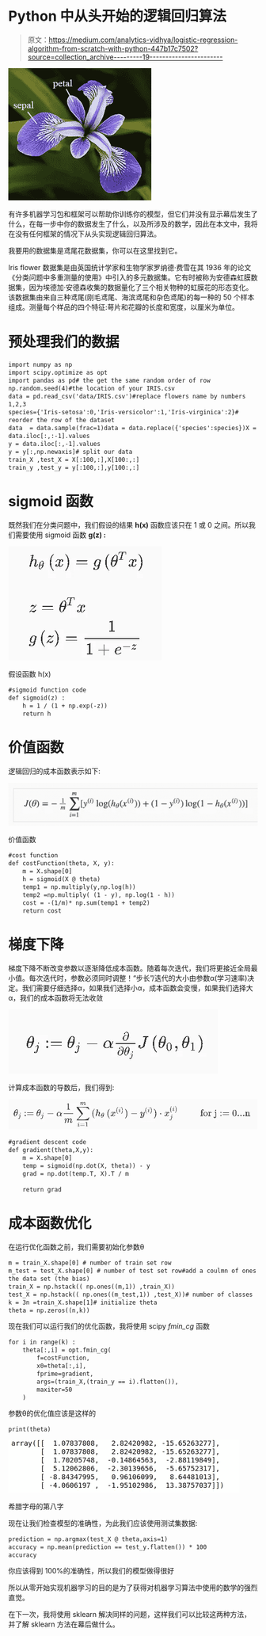 # Python 中从头开始的逻辑回归算法

> 原文：<https://medium.com/analytics-vidhya/logistic-regression-algorithm-from-scratch-with-python-447b17c7502?source=collection_archive---------19----------------------->

![](img/40348005aaef313556909b0957338ce2.png)

有许多机器学习包和框架可以帮助你训练你的模型，但它们并没有显示幕后发生了什么，在每一步中你的数据发生了什么，以及所涉及的数学，因此在本文中，我将在没有任何框架的情况下从头实现逻辑回归算法。

我要用的数据集是鸢尾花数据集，你可以在这里找到它。

Iris flower 数据集是由英国统计学家和生物学家罗纳德·费雪在其 1936 年的论文《分类问题中多重测量的使用》中引入的多元数据集。它有时被称为安德森虹膜数据集，因为埃德加·安德森收集的数据量化了三个相关物种的虹膜花的形态变化。该数据集由来自三种鸢尾(刚毛鸢尾、海滨鸢尾和杂色鸢尾)的每一种的 50 个样本组成。测量每个样品的四个特征:萼片和花瓣的长度和宽度，以厘米为单位。

# 预处理我们的数据

```
import numpy as np
import scipy.optimize as opt
import pandas as pd# the get the same random order of row
np.random.seed(4)#the location of your IRIS.csv
data = pd.read_csv('data/IRIS.csv')#replace flowers name by numbers 1,2,3
species={'Iris-setosa':0,'Iris-versicolor':1,'Iris-virginica':2}# reorder the row of the dataset
data  = data.sample(frac=1)data = data.replace({'species':species})X = data.iloc[:,:-1].values
y = data.iloc[:,-1].values
y = y[:,np.newaxis]# split our data 
train_X ,test_X = X[:100,:],X[100:,:]
train_y ,test_y = y[:100,:],y[100:,:]
```

# sigmoid 函数

既然我们在分类问题中，我们假设的结果 **h(x)** 函数应该只在 1 或 0 之间。所以我们需要使用 sigmoid 函数 **g(z) :**

![](img/68e6de8bf306d3fe543fb548896ff3f7.png)

假设函数 h(x)

```
#sigmoid function code 
def sigmoid(z) : 
    h = 1 / (1 + np.exp(-z))
    return h
```

# 价值函数

逻辑回归的成本函数表示如下:

![](img/b61f379166ade4695af86217f37379d4.png)

价值函数

```
#cost function 
def costFunction(theta, X, y):
    m = X.shape[0]
    h = sigmoid(X @ theta)
    temp1 = np.multiply(y,np.log(h))
    temp2 =np.multiply( (1 - y), np.log(1 - h))
    cost = -(1/m)* np.sum(temp1 + temp2) 
    return cost
```

# 梯度下降

梯度下降不断改变参数以逐渐降低成本函数。随着每次迭代，我们将更接近全局最小值。每次迭代时，参数必须同时调整！“步长”/迭代的大小由参数α(学习速率)决定。我们需要仔细选择α，如果我们选择小α，成本函数会变慢，如果我们选择大α，我们的成本函数将无法收敛

![](img/423685107ac1098ca4bfef113e729daf.png)

计算成本函数的导数后，我们得到:

![](img/f6939ba53b6727eb78d7c55cf7c7e039.png)

```
#gradient descent code
def gradient(theta,X,y):
    m = X.shape[0]
    temp = sigmoid(np.dot(X, theta)) - y
    grad = np.dot(temp.T, X).T / m

    return grad
```

# 成本函数优化

在运行优化函数之前，我们需要初始化参数θ

```
m = train_X.shape[0] # number of train set row 
m_test = test_X.shape[0] # number of test set row#add a coulmn of ones the data set (the bias)
train_X = np.hstack(( np.ones((m,1)) ,train_X)) 
test_X = np.hstack(( np.ones((m_test,1)) ,test_X))# number of classes
k = 3n =train_X.shape[1]# initialize theta
theta = np.zeros((n,k))
```

现在我们可以运行我们的优化函数，我将使用 scipy *fmin_cg* 函数

```
for i in range(k) :
    theta[:,i] = opt.fmin_cg(
        f=costFunction,
        x0=theta[:,i],
        fprime=gradient,
        args=(train_X,(train_y == i).flatten()),
        maxiter=50
    )
```

参数θ的优化值应该是这样的

```
print(theta)
```

![](img/60d44a1da09411aa42a39d536885eb74.png)

希腊字母的第八字

现在让我们检查模型的准确性，为此我们应该使用测试集数据:

```
prediction = np.argmax(test_X @ theta,axis=1) 
accuracy = np.mean(prediction == test_y.flatten()) * 100
accuracy
```

你应该得到 100%的准确性，所以我们的模型做得很好

所以从零开始实现机器学习的目的是为了获得对机器学习算法中使用的数学的强烈直觉。

在下一次，我将使用 sklearn 解决同样的问题，这样我们可以比较这两种方法，并了解 sklearn 方法在幕后做什么。